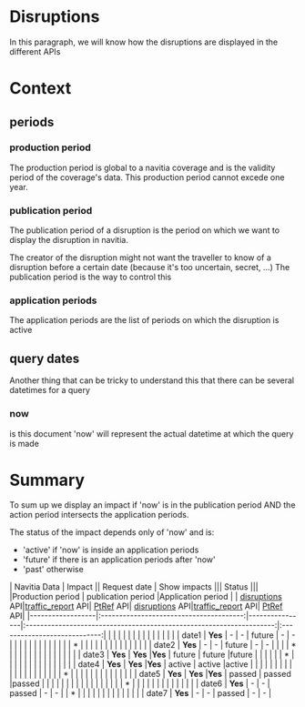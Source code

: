 Disruptions
===========


In this paragraph, we will know how the disruptions are displayed in the different APIs

# Context

## periods

### production period 
The production period is global to a navitia coverage and is the validity period of the coverage's data.
This production period cannot excede one year.

### publication period
The publication period of a disruption is the period on which we want to display the disruption in navitia.

The creator of the disruption might not want the traveller to know of a disruption before a certain date (because it's too uncertain, secret, ...)
The publication period is the way to control this

### application periods
The application periods are the list of periods on which the disruption is active

## query dates

Another thing that can be tricky to understand this that there can be several datetimes for a query

### now

is this document 'now' will represent the actual datetime at which the query is made

# Summary

To sum up we display an impact if 'now' is in the publication period AND the action period intersects the application periods.

The status of the impact depends only of 'now' and is:
* 'active' if 'now' is inside an application periods
* 'future' if there is an application periods after 'now'
* 'past' otherwise



| Navitia Data     | Impact                                 ||  Request date  |              Show impacts                  |||     Status     |||
|Production period | publication period  |Application period |                | [disruptions](#disruptions) API|[traffic_report](#traffic_report) API| [PtRef](#pt-ref) API| [disruptions](#disruptions) API|[traffic_report](#traffic_report) API| [PtRef](#pt-ref) API|
|------------------|:---------------------------------------:|----------------|:--------------------------------------------------------------------:|:----------------------------:|
|                  |                     |                   |                |                |                  |          |                       |                  |           |
|                  |                     |                   |      date1     |    **Yes**     |        -         |    -     |        future         |       -          |    -      |
|                  |                     |                   |                |                |                  |          |                       |                  |           |
|         *        |                     |                   |                |                |                  |          |                       |                  |           |
|        \|        |                     |                   |      date2     |    **Yes**     |       -          |   -      |        future         |       -          |    -      |
|        \|        |         *           |                   |                |                |                  |          |                       |                  |           |
|        \|        |        \|           |                   |      date3     |     **Yes**    |      **Yes**     |**Yes**   |        future         |       future     |future     |
|        \|        |        \|           |         *         |                |                |                  |          |                       |                  |           |
|        \|        |        \|           |        \|         |      date4     |     **Yes**    |      **Yes**     |**Yes**   |        active         |      active      |active     |
|        \|        |        \|           |        \|         |                |                |                  |          |                       |                  |           |
|        \|        |        \|           |         *         |                |                |                  |          |                       |                  |           |
|        \|        |        \|           |                   |      date5     |     **Yes**    |     **Yes**      |**Yes**   |        passed         |     passed       |passed     |
|        \|        |        \|           |                   |                |                |                  |          |                       |                  |           |
|        \|        |         *           |                   |                |                |                  |          |                       |                  |           |
|        \|        |                     |                   |      date6     |      **Yes**   |       -          |   -      |       passed          |        -         |     -     |
|         *        |                     |                   |                |                |                  |          |                       |                  |           |
|                  |                     |                   |      date7     |      **Yes**   |       -          |    -     |       passed          |        -         |      -    |
